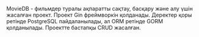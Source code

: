 MovieDB - фильмдер туралы ақпаратты сақтау, басқару және алу үшін жасалған проект.
Проект Gin фреймворкін қолданады. Деректер қоры ретінде PostgreSQL пайдаланылады, 
ал ORM ретінде GORM қолданылады. 
Проектте бастапқы CRUD жасалған. 